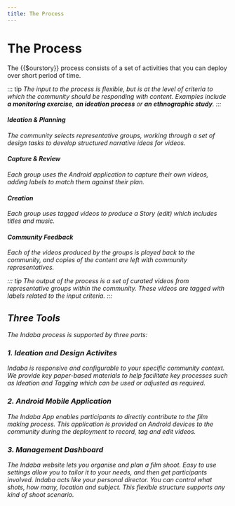 ```yaml
---
title: The Process
---
```


<ReadTime />

# The Process

<Leader>
The {{$ourstory}} process consists of a set of activities that you can deploy over short period of time.

</Leader>

::: tip
<i class="el-icon-bottom large" /> The input to the process is flexible, but is at the level of criteria to which the community should be responding with content. Examples include **a monitoring exercise**, **an ideation process** or **an ethnographic study**.
:::

<el-timeline>
<el-timeline-item timestamp="Day 1" placement="top">

<h4>Ideation & Planning</h4>
<p>The community selects representative groups, working through a set of design tasks to develop structured narrative ideas for videos.</p>

</el-timeline-item>
<el-timeline-item timestamp="Day 2-3" placement="top">

<h4>Capture & Review</h4>
<p>Each group uses the Android application to capture their own videos, adding labels to match them against their plan.</p>

</el-timeline-item>
<el-timeline-item timestamp="Day 4" placement="top">

<h4>Creation</h4>
<p>Each group uses tagged videos to produce a Story (edit) which includes titles and music.</p>

</el-timeline-item>
<el-timeline-item timestamp="Day 5" placement="top">

<h4>Community Feedback</h4>
<p>Each of the videos produced by the groups is played back to the community, and copies of the content are left with community representatives.</p>

</el-timeline-item>
</el-timeline>

::: tip
<i class="el-icon-bottom large" /> The output of the process is a set of curated videos from representative groups within the community. These videos are tagged with labels related to the input criteria.
:::


## Three Tools

The Indaba process is supported by three parts:

### 1. Ideation and Design Activites

Indaba is responsive and configurable to your specific community context. We provide key paper-based materials to help facilitate key processes such as Ideation and Tagging which can be used or adjusted as required.

### 2. Android Mobile Application

The Indaba App enables participants to directly contribute to the film making process. This application is provided on Android devices to the community during the deployment to record, tag and edit videos.

### 3. Management Dashboard

The Indaba website lets you organise and plan a film shoot. Easy to use settings allow you to tailor it to your needs, and then get participants involved. Indaba acts like your personal director. You can control what shots, how many, location and subject. This flexible structure supports any kind of shoot scenario.